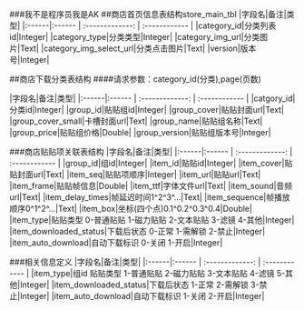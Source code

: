 ###我不是程序员我是AK
##商店首页信息表结构store_main_tbl
|字段名|备注|类型|
|:------|:------	| :-------------: | :------------ |
|category_id|分类列表id|Integer|
|category_type|分类类型|Integer|
|category_img_url|分类图片|Text|
|category_img_select_url|分类点击图片|Text|
|version|版本号|Integer|

##商店下载分类表结构
####请求参数：category_id(分类),page(页数)

|字段名|备注|类型|
|:------|:------	| :-------------: | :------------ |
|catgory_id|分类id|Integer|
|group_id|贴贴组id|Integer|
|group_cover|贴贴封面url|Text|
|group_cover_small|卡槽封面url|Text|
|group_name|贴贴组名称|Text|
|group_price|贴贴组价格|Double|
|group_version|贴贴组版本号|Integer|

###商店贴贴项关联表结构
|字段名|备注|类型|
|:------|:------	| :-------------: | :------------ |
|group_id|组id|Integer|
|item_id|贴贴id|Integer|
|item_cover|贴贴封面url|Text|
|item_seq|贴贴项顺序|Integer|
|item_url|贴贴url|Text|
|item_frame|贴贴帧信息|Double|
|item_ttf|字体文件url|Text|
|item_sound|音频url|Text|
|item_delay_times|帧延迟时间1^2^3^...|Text|
|item_sequence|帧播放顺序0^1^2^...|Text|
|item_box|坐标(四个点)0.1^0.2^0.3^0.4|Double|
|item_type|贴贴类型 0-普通贴贴 1-磁力贴贴 2-文本贴贴 3-滤镜 4-其他|Integer|
|item_downloaded_status|下载后状态 0-正常 1-需解锁 2-禁止|Integer|
|item_auto_download|自动下载标识 0-关闭 1-开启|Integer|

###相关信息定义
|字段名|备注|类型|
|:------|:------	| :-------------: | :------------ |
|item_type|组id 贴贴类型 1-普通贴贴 2-磁力贴贴 3-文本贴贴 4-滤镜 5-其他|Integer|
|item_downloaded_status|下载后状态 1-正常 2-需解锁 3-禁止|Integer|
|item_auto_download|自动下载标识 1-关闭 2-开启|Integer|



